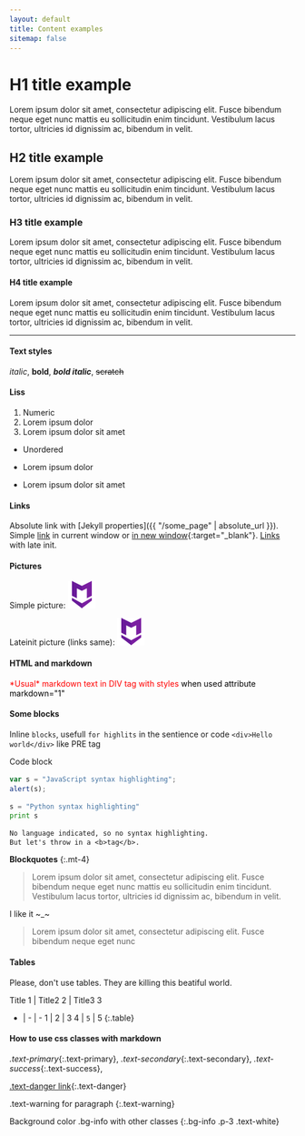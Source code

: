 ```yaml
---
layout: default
title: Content examples
sitemap: false
---
```


# H1 title example
Lorem ipsum dolor sit amet, consectetur adipiscing elit. Fusce bibendum neque eget nunc mattis eu sollicitudin enim tincidunt. Vestibulum lacus tortor, ultricies id dignissim ac, bibendum in velit.

## H2 title example
Lorem ipsum dolor sit amet, consectetur adipiscing elit. Fusce bibendum neque eget nunc mattis eu sollicitudin enim tincidunt. Vestibulum lacus tortor, ultricies id dignissim ac, bibendum in velit.

### H3 title example
Lorem ipsum dolor sit amet, consectetur adipiscing elit. Fusce bibendum neque eget nunc mattis eu sollicitudin enim tincidunt. Vestibulum lacus tortor, ultricies id dignissim ac, bibendum in velit.

#### H4 title example
Lorem ipsum dolor sit amet, consectetur adipiscing elit. Fusce bibendum neque eget nunc mattis eu sollicitudin enim tincidunt. Vestibulum lacus tortor, ultricies id dignissim ac, bibendum in velit.

---

#### Text styles
*italic*, **bold**, **_bold italic_**, ~~scratch~~

#### Liss
1. Numeric
2. Lorem ipsum dolor
3. Lorem ipsum dolor sit amet

* Unordered
- Lorem ipsum dolor
+ Lorem ipsum dolor sit amet

#### Links
Absolute link with [Jekyll properties]({{ "/some_page" | absolute_url }}). Simple [link](/ "Hint for link") in current window or [in new window](https://www.google.com){:target="_blank"}. [Links][lateinit] with late init.

[lateinit]: https://github.com/adam-p/markdown-here/wiki/Markdown-Cheatsheet

#### Pictures
Simple picture:
![alt text](https://github.com/adam-p/markdown-here/raw/master/src/common/images/icon48.png "Hint for picture")

Lateinit picture (links same):
![alt text][logo]

[logo]: https://github.com/adam-p/markdown-here/raw/master/src/common/images/icon48.png "Second hint for picture"

#### HTML and markdown
<div markdown="1" style="color: red">
*Usual* markdown text in DIV tag with styles <span style="color: black">when used attribute markdown="1"</span>
</div>

#### Some blocks
Inline `blocks`, usefull `for highlits` in the sentience or code `<div>Hello world</div>` like PRE tag

Code block
```javascript
var s = "JavaScript syntax highlighting";
alert(s);
```

```python
s = "Python syntax highlighting"
print s
```

```
No language indicated, so no syntax highlighting.
But let's throw in a <b>tag</b>.
```

**Blockquotes**
{:.mt-4}
> Lorem ipsum dolor sit amet, consectetur adipiscing elit.
> Fusce bibendum neque eget nunc mattis eu sollicitudin enim tincidunt. Vestibulum lacus tortor, ultricies id dignissim ac, bibendum in velit.

I like it ~_~
> Lorem ipsum dolor sit amet, consectetur adipiscing elit. Fusce bibendum neque eget nunc

#### Tables
Please, don't use tables. They are killing this beatiful world.

Title 1 | Title2 2 | Title3 3
- | - | -
1 | 2 | 3
4 | `5` | 5
{:.table}

#### How to use css classes with markdown
*.text-primary*{:.text-primary}, *.text-secondary*{:.text-secondary}, *.text-success*{:.text-success},

[.text-danger link](/){:.text-danger}

.text-warning for paragraph
{:.text-warning}

Background color .bg-info with other classes
{:.bg-info .p-3 .text-white}